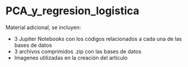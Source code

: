 # PCA_y_regresion_logistica
Material adicional, se incluyen:
- 3 Jupiter Notebooks con los códigos relacionados a cada una de las bases de datos
- 3 archivos comprimidos .zip con las bases de datos
- Imagenes utilizadas en la creación del artículo
